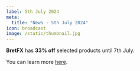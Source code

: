 ```yaml
---
label: 5th July 2024
meta:
  title: "News - 5th July 2024"
icon: broadcast
image: /static/thumbnail.jpg
---
```


**BretFX** has **33% off** selected products until 7th July.

You can learn more [here](https://www.bretfx.com/product-category/on-sale/).